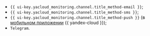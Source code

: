 * `{{ ui-key.yacloud_monitoring.channel.title_method-email }}`;
* `{{ ui-key.yacloud_monitoring.channel.title_method-sms }}`;
* `{{ ui-key.yacloud_monitoring.channel.title_method-push }}` (в [мобильном приложении](../../overview/mobile-app/index.md) {{ yandex-cloud }});
* `Telegram`.